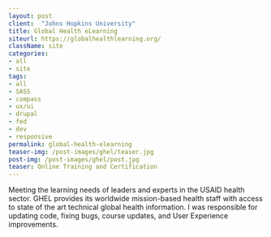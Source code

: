 ```yaml
---
layout: post
client:  "Johns Hopkins University"
title: Global Health eLearning
siteurl: https://globalhealthlearning.org/
className: site
categories:
- all
- site
tags:
- all
- SASS
- compass
- ux/ui
- drupal
- fed
- dev
- responsive
permalink: global-health-elearning
teaser-img: /post-images/ghel/teaser.jpg
post-img: /post-images/ghel/post.jpg
teaser: Online Training and Certification
---
```

Meeting the learning needs of  leaders and experts in the USAID health sector. GHEL provides its worldwide mission-based health staff with access to state of the art technical global health information. I was responsible for updating code, fixing bugs, course updates, and User Experience improvements.
